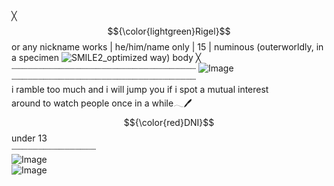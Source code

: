 # 
<br> ╳ $${\color{lightgreen}Rigel}$$ or any nickname works | he/him/name only | 15 | numinous (outerworldly, in a specimen ![SMILE2_optimized](https://github.com/user-attachments/assets/7d0a2e2f-20e8-4066-971a-486d437407cd) way) body ╳
<br> ┈┈┈┈┈┈┈┈┈┈┈┈┈┈┈┈┈┈┈┈┈┈┈┈┈┈┈┈┈┈┈┈┈┈┈
![Image](https://github.com/user-attachments/assets/76c7f065-6fc8-40a8-989a-910fafebd1ff)
<br> ┈┈┈┈┈┈┈┈┈┈┈┈┈┈┈┈┈┈┈┈┈┈┈┈┈┈┈┈┈┈┈┈┈┈┈
<br> i ramble too much and i will jump you if i spot a mutual interest
<br> around to watch people once in a while𓂃🖊
<br> $${\color{red}DNI}$$	under 13
<br> ┈┈┈┈┈┈┈┈┈┈┈┈┈┈┈┈
<br>![Image](https://github.com/user-attachments/assets/22ecc613-f4dd-49f5-82c6-309fa5d83639)
<br>![Image](https://github.com/user-attachments/assets/1ba0dc51-6522-429a-bca7-a00fab045c1e)

